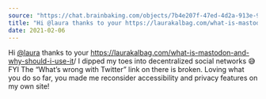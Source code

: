 ```yaml
---
source: "https://chat.brainbaking.com/objects/7b4e207f-47ed-4d2a-913e-9de73a1075c2"
title: "Hi @laura thanks to your https://laurakalbag.com/what-is-mastodon-and-why-should-i-use-it/ I dipp..."
date: 2021-02-06
---
```


<p>Hi <span class="h-card"><a class="u-url mention" data-user="A4fIvtjUepzOyQooXg" href="https://mastodon.laurakalbag.com/@laura" rel="ugc">@<span>laura</span></a></span> thanks to your <a href="https://laurakalbag.com/what-is-mastodon-and-why-should-i-use-it">https://laurakalbag.com/what-is-mastodon-and-why-should-i-use-it</a>/ I dipped my toes into decentralized social networks 😅 FYI The “What’s wrong with Twitter” link on there is broken. Loving what you do so far, you made me reconsider accessibility and privacy features on my own site!</p>
  